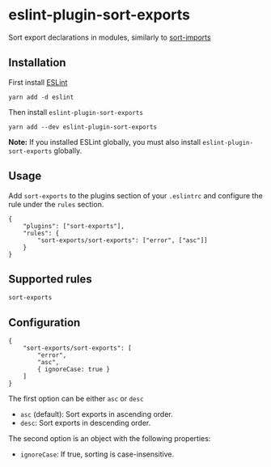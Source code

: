 # eslint-plugin-sort-exports

Sort export declarations in modules, similarly to [sort-imports](https://eslint.org/docs/rules/sort-imports)

## Installation

First install [ESLint](https://www.eslint.org)

```
yarn add -d eslint
```

Then install `eslint-plugin-sort-exports`

```
yarn add --dev eslint-plugin-sort-exports
```

**Note:** If you installed ESLint globally, you must also install `eslint-plugin-sort-exports` globally.

## Usage

Add `sort-exports` to the plugins section of your `.eslintrc` and configure the rule under the `rules` section.

```
{
    "plugins": ["sort-exports"],
    "rules": {
        "sort-exports/sort-exports": ["error", ["asc"]]
    }
}
```

## Supported rules

```
sort-exports
```

## Configuration

```
{
    "sort-exports/sort-exports": [
        "error",
        "asc",
        { ignoreCase: true }
    ]
}
```

The first option can be either `asc` or `desc`

- `asc` (default): Sort exports in ascending order.
- `desc`: Sort exports in descending order.

The second option is an object with the following properties:

- `ignoreCase`: If true, sorting is case-insensitive.
